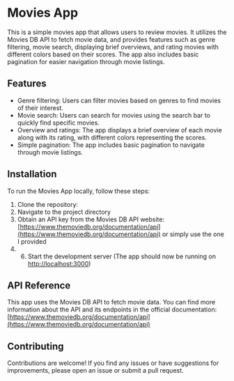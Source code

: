 # Movies App

This is a simple movies app that allows users to review movies. It utilizes the Movies DB API to fetch movie data, and provides features such as genre filtering, movie search, displaying brief overviews, and rating movies with different colors based on their scores. The app also includes basic pagination for easier navigation through movie listings.

## Features

- Genre filtering: Users can filter movies based on genres to find movies of their interest.
- Movie search: Users can search for movies using the search bar to quickly find specific movies.
- Overview and ratings: The app displays a brief overview of each movie along with its rating, with different colors representing the scores.
- Simple pagination: The app includes basic pagination to navigate through movie listings.

## Installation

To run the Movies App locally, follow these steps:

1. Clone the repository:
2. Navigate to the project directory
3. Obtain an API key from the Movies DB API website: [https://www.themoviedb.org/documentation/api](https://www.themoviedb.org/documentation/api) or simply use the one I provided
4. 6. Start the development server (The app should now be running on [http://localhost:3000](http://localhost:3000))

## API Reference

This app uses the Movies DB API to fetch movie data. You can find more information about the API and its endpoints in the official documentation: [https://www.themoviedb.org/documentation/api](https://www.themoviedb.org/documentation/api)

## Contributing

Contributions are welcome! If you find any issues or have suggestions for improvements, please open an issue or submit a pull request.
